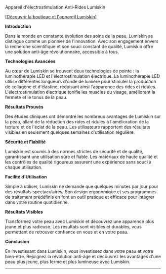 Appareil d'électrostimulation Anti-Rides Lumiskin

[[Découvrir la boutique et l'appareil Lumiskin](https://lumiskin.store/)]

**Introduction**

Dans le monde en constante évolution des soins de la peau, Lumiskin se distingue comme un pionnier de l'innovation. Avec son engagement envers la recherche scientifique et son souci constant de qualité, Lumiskin offre une solution anti-âge révolutionnaire, accessible à tous.

**Technologies Avancées**

Au cœur de Lumiskin se trouvent deux technologies de pointe : la luminothérapie LED et l'électrostimulation électrique. La luminothérapie LED utilise différentes longueurs d'onde de lumière pour stimuler la production de collagène et d'élastine, réduisant ainsi l'apparence des rides et ridules. L'électrostimulation électrique tonifie les muscles du visage, améliorant la fermeté et le tonus de la peau.

**Résultats Prouvés**

Des études cliniques ont démontré les nombreux avantages de Lumiskin sur la peau, allant de la réduction des rides et ridules à l'amélioration de la texture et de l'éclat de la peau. Les utilisateurs rapportent des résultats visibles en seulement quelques semaines d'utilisation régulière.

**Sécurité et Fiabilité**

Lumiskin est soumis à des normes strictes de sécurité et de qualité, garantissant une utilisation sûre et fiable. Les matériaux de haute qualité et les contrôles de qualité rigoureux assurent une expérience sans souci à chaque utilisation.

**Facilité d'Utilisation**

Simple à utiliser, Lumiskin ne demande que quelques minutes par jour pour des résultats spectaculaires. Son design ergonomique et ses programmes de traitement prédéfinis en font un outil pratique et efficace pour intégrer dans votre routine quotidienne.

**Résultats Visibles**

Transformez votre peau avec Lumiskin et découvrez une apparence plus jeune et plus radieuse. Les résultats sont visibles et durables, vous permettant de retrouver confiance en vous et en votre peau.

**Conclusion**

En investissant dans Lumiskin, vous investissez dans votre peau et votre bien-être. Rejoignez la révolution anti-âge et découvrez les avantages d'une peau plus jeune, plus ferme et plus lumineuse avec Lumiskin.

---



<!---
lumiskin/lumiskin is a ✨ special ✨ repository because its `README.md` (this file) appears on your GitHub profile.
You can click the Preview link to take a look at your changes.
--->
